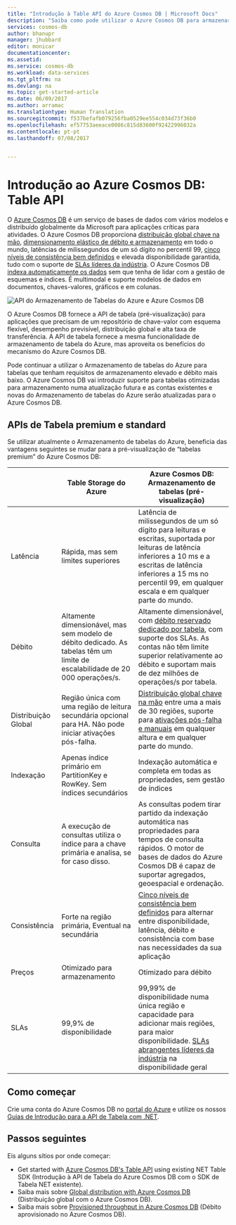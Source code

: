 ```yaml
---
title: "Introdução à Table API do Azure Cosmos DB | Microsoft Docs"
description: "Saiba como pode utilizar o Azure Cosmos DB para armazenar e consultar grandes volumes de dados de chaves-valores com baixa latência através da utilização das populares APIs OSS MongoDB."
services: cosmos-db
author: bhanupr
manager: jhubbard
editor: monicar
documentationcenter: 
ms.assetid: 
ms.service: cosmos-db
ms.workload: data-services
ms.tgt_pltfrm: na
ms.devlang: na
ms.topic: get-started-article
ms.date: 06/09/2017
ms.author: arramac
ms.translationtype: Human Translation
ms.sourcegitcommit: f537befafb079256fba0529ee554c034d73f36b0
ms.openlocfilehash: ef57753aeeace0086c815d83600f92422996032a
ms.contentlocale: pt-pt
ms.lasthandoff: 07/08/2017


---
```

# <a name="introduction-to-azure-cosmos-db-table-api"></a>Introdução ao Azure Cosmos DB: Table API

O [Azure Cosmos DB](introduction.md) é um serviço de bases de dados com vários modelos e distribuído globalmente da Microsoft para aplicações críticas para atividades. O Azure Cosmos DB proporciona [distribuição global chave na mão](distribute-data-globally.md), [dimensionamento elástico de débito e armazenamento](partition-data.md) em todo o mundo, latências de milissegundos de um só dígito no percentil 99, [cinco níveis de consistência bem definidos](consistency-levels.md) e elevada disponibilidade garantida, tudo com o suporte de [SLAs líderes da indústria](https://azure.microsoft.com/support/legal/sla/cosmos-db/). O Azure Cosmos DB [indexa automaticamente os dados](http://www.vldb.org/pvldb/vol8/p1668-shukla.pdf) sem que tenha de lidar com a gestão de esquemas e índices. É multimodal e suporte modelos de dados em documentos, chaves-valores, gráficos e em colunas. 

![API do Armazenamento de Tabelas do Azure e Azure Cosmos DB](./media/table-introduction/premium-tables.png) 

O Azure Cosmos DB fornece a API de tabela (pré-visualização) para aplicações que precisam de um repositório de chave-valor com esquema flexível, desempenho previsível, distribuição global e alta taxa de transferência. A API de tabela fornece a mesma funcionalidade de armazenamento de tabela do Azure, mas aproveita os benefícios do mecanismo do Azure Cosmos DB. 

Pode continuar a utilizar o Armazenamento de tabelas do Azure para tabelas que tenham requisitos de armazenamento elevado e débito mais baixo. O Azure Cosmos DB vai introduzir suporte para tabelas otimizadas para armazenamento numa atualização futura e as contas existentes e novas do Armazenamento de tabelas do Azure serão atualizadas para o Azure Cosmos DB.

## <a name="premium-and-standard-table-apis"></a>APIs de Tabela premium e standard
Se utilizar atualmente o Armazenamento de tabelas do Azure, beneficia das vantagens seguintes se mudar para a pré-visualização de “tabelas premium” do Azure Cosmos DB:

|  | Table Storage do Azure | Azure Cosmos DB: Armazenamento de tabelas (pré-visualização) |
| --- | --- | --- |
| Latência | Rápida, mas sem limites superiores | Latência de milissegundos de um só dígito para leituras e escritas, suportada por leituras de latência inferiores a 10 ms e a escritas de latência inferiores a 15 ms no percentil 99, em qualquer escala e em qualquer parte do mundo. |
| Débito | Altamente dimensionável, mas sem modelo de débito dedicado. As tabelas têm um limite de escalabilidade de 20 000 operações/s. | Altamente dimensionável, com [débito reservado dedicado por tabela](request-units.md), com suporte dos SLAs. As contas não têm limite superior relativamente ao débito e suportam mais de dez milhões de operações/s por tabela. |
| Distribuição Global | Região única com uma região de leitura secundária opcional para HA. Não pode iniciar ativações pós-falha. | [Distribuição global chave na mão](distribute-data-globally.md) entre uma a mais de 30 regiões, suporte para [ativações pós-falha e manuais](regional-failover.md) em qualquer altura e em qualquer parte do mundo. |
| Indexação | Apenas índice primário em PartitionKey e RowKey. Sem índices secundários | Indexação automática e completa em todas as propriedades, sem gestão de índices |
| Consulta | A execução de consultas utiliza o índice para a chave primária e analisa, se for caso disso. | As consultas podem tirar partido da indexação automática nas propriedades para tempos de consulta rápidos. O motor de bases de dados do Azure Cosmos DB é capaz de suportar agregados, geoespacial e ordenação. |
| Consistência | Forte na região primária, Eventual na secundária | [Cinco níveis de consistência bem definidos](consistency-levels.md) para alternar entre disponibilidade, latência, débito e consistência com base nas necessidades da sua aplicação |
| Preços | Otimizado para armazenamento  | Otimizado para débito |
| SLAs | 99,9% de disponibilidade | 99,99% de disponibilidade numa única região e capacidade para adicionar mais regiões, para maior disponibilidade. [SLAs abrangentes líderes da indústria](https://azure.microsoft.com/support/legal/sla/cosmos-db/) na disponibilidade geral |

## <a name="how-to-get-started"></a>Como começar

Crie uma conta do Azure Cosmos DB no [portal do Azure](https://portal.azure.com) e utilize os nossos [Guias de Introdução para a API de Tabela com .NET](create-table-dotnet.md). 

## <a name="next-steps"></a>Passos seguintes

Eis alguns sítios por onde começar:
* Get started with [Azure Cosmos DB's Table API](create-table-dotnet.md) using existing NET Table SDK (Introdução à API de Tabela do Azure Cosmos DB com o SDK de Tabela NET existente).
* Saiba mais sobre [Global distribution with Azure Cosmos DB](distribute-data-globally.md) (Distribuição global com o Azure Cosmos DB).
* Saiba mais sobre [Provisioned throughput in Azure Cosmos DB](request-units.md) (Débito aprovisionado no Azure Cosmos DB).

